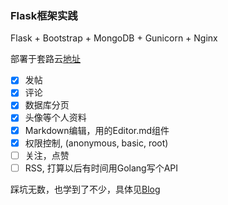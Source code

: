 ### Flask框架实践

Flask + Bootstrap + MongoDB + Gunicorn + Nginx

部署于套路云[地址](http://39.105.187.104)

- [x] 发帖
- [x] 评论
- [x] 数据库分页
- [x] 头像等个人资料
- [x] Markdown编辑，用的Editor.md组件
- [x] 权限控制, (anonymous, basic, root)
- [ ] 关注，点赞
- [ ] RSS, 打算以后有时间用Golang写个API

踩坑无数，也学到了不少，具体见[Blog](http://iv4n.xyz/flask-bbs)
